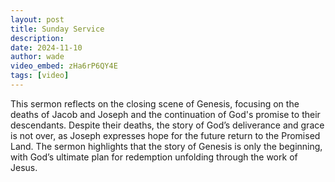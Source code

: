 ```yaml
---
layout: post
title: Sunday Service
description: 
date: 2024-11-10
author: wade
video_embed: zHa6rP6QY4E
tags: [video]
---
```


This sermon reflects on the closing scene of Genesis, focusing on the deaths of Jacob and Joseph and the continuation of God's promise to their descendants. Despite their deaths, the story of God’s deliverance and grace is not over, as Joseph expresses hope for the future return to the Promised Land. The sermon highlights that the story of Genesis is only the beginning, with God’s ultimate plan for redemption unfolding through the work of Jesus.
